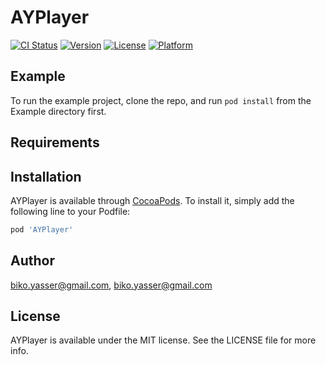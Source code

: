 # AYPlayer

[![CI Status](https://img.shields.io/travis/biko.yasser@gmail.com/AYPlayer.svg?style=flat)](https://travis-ci.org/biko.yasser@gmail.com/AYPlayer)
[![Version](https://img.shields.io/cocoapods/v/AYPlayer.svg?style=flat)](https://cocoapods.org/pods/AYPlayer)
[![License](https://img.shields.io/cocoapods/l/AYPlayer.svg?style=flat)](https://cocoapods.org/pods/AYPlayer)
[![Platform](https://img.shields.io/cocoapods/p/AYPlayer.svg?style=flat)](https://cocoapods.org/pods/AYPlayer)

## Example

To run the example project, clone the repo, and run `pod install` from the Example directory first.

## Requirements

## Installation

AYPlayer is available through [CocoaPods](https://cocoapods.org). To install
it, simply add the following line to your Podfile:

```ruby
pod 'AYPlayer'
```

## Author

biko.yasser@gmail.com, biko.yasser@gmail.com

## License

AYPlayer is available under the MIT license. See the LICENSE file for more info.
